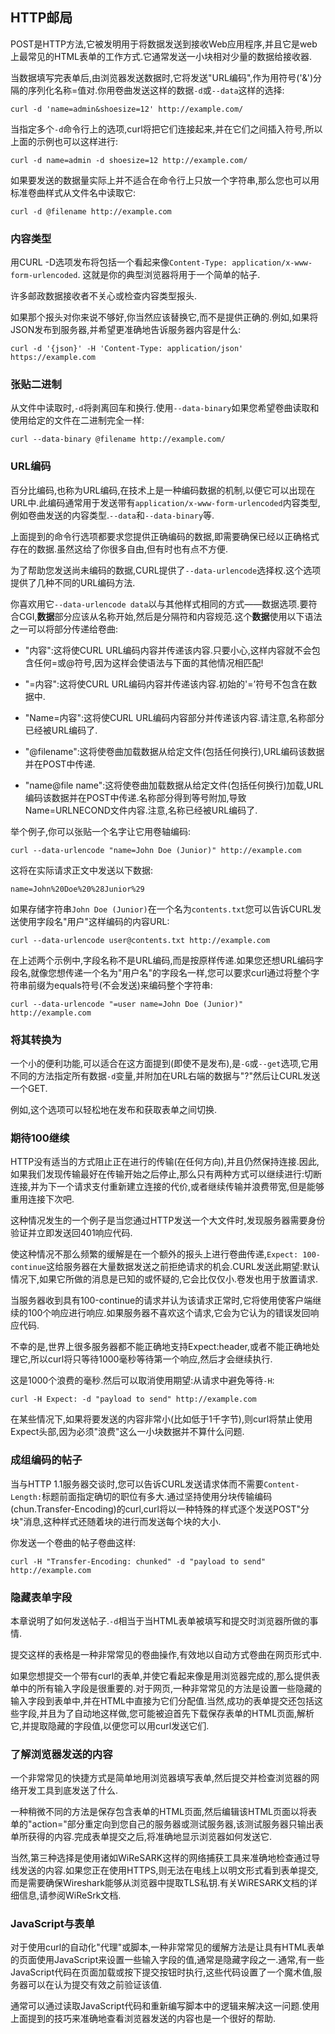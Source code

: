 
## HTTP邮局

POST是HTTP方法,它被发明用于将数据发送到接收Web应用程序,并且它是web上最常见的HTML表单的工作方式.它通常发送一小块相对少量的数据给接收器.

当数据填写完表单后,由浏览器发送数据时,它将发送"URL编码",作为用符号('&')分隔的序列化名称=值对.你用卷曲发送这样的数据`-d`或`--data`这样的选择:

```
curl -d 'name=admin&shoesize=12' http://example.com/
```

当指定多个`-d`命令行上的选项,curl将把它们连接起来,并在它们之间插入符号,所以上面的示例也可以这样进行:

```
curl -d name=admin -d shoesize=12 http://example.com/
```

如果要发送的数据量实际上并不适合在命令行上只放一个字符串,那么您也可以用标准卷曲样式从文件名中读取它:

```
curl -d @filename http://example.com
```

### 内容类型

用CURL -D选项发布将包括一个看起来像`Content-Type: application/x-www-form-urlencoded`. 这就是你的典型浏览器将用于一个简单的帖子.

许多邮政数据接收者不关心或检查内容类型报头.

如果那个报头对你来说不够好,你当然应该替换它,而不是提供正确的.例如,如果将JSON发布到服务器,并希望更准确地告诉服务器内容是什么:

```
curl -d '{json}' -H 'Content-Type: application/json' https://example.com
```

### 张贴二进制

从文件中读取时,`-d`将剥离回车和换行.使用`--data-binary`如果您希望卷曲读取和使用给定的文件在二进制完全一样:

```
curl --data-binary @filename http://example.com/
```

### URL编码

百分比编码,也称为URL编码,在技术上是一种编码数据的机制,以便它可以出现在URL中.此编码通常用于发送带有`application/x-www-form-urlencoded`内容类型,例如卷曲发送的内容类型.`--data`和`--data-binary`等.

上面提到的命令行选项都要求您提供正确编码的数据,即需要确保已经以正确格式存在的数据.虽然这给了你很多自由,但有时也有点不方便.

为了帮助您发送尚未编码的数据,CURL提供了`--data-urlencode`选择权.这个选项提供了几种不同的URL编码方法.

你喜欢用它`--data-urlencode data`以与其他样式相同的方式——数据选项.要符合CGI,**数据**部分应该从名称开始,然后是分隔符和内容规范.这个**数据**使用以下语法之一可以将部分传递给卷曲:

-   "内容":这将使CURL URL编码内容并传递该内容.只要小心,这样内容就不会包含任何=或@符号,因为这样会使语法与下面的其他情况相匹配!

-   "=内容":这将使CURL URL编码内容并传递该内容.初始的'=’符号不包含在数据中.

-   "Name=内容":这将使CURL URL编码内容部分并传递该内容.请注意,名称部分已经被URL编码了.

-   "@filename":这将使卷曲加载数据从给定文件(包括任何换行),URL编码该数据并在POST中传递.

-   "name@file name":这将使卷曲加载数据从给定文件(包括任何换行)加载,URL编码该数据并在POST中传递.名称部分得到等号附加,导致Name=URLNECOND文件内容.注意,名称已经被URL编码了.

举个例子,你可以张贴一个名字让它用卷轴编码:

```
curl --data-urlencode "name=John Doe (Junior)" http://example.com
```

这将在实际请求正文中发送以下数据:

```
name=John%20Doe%20%28Junior%29
```

如果存储字符串`John Doe (Junior)`在一个名为`contents.txt`您可以告诉CURL发送使用字段名"用户"这样编码的内容URL:

```
curl --data-urlencode user@contents.txt http://example.com
```

在上述两个示例中,字段名称不是URL编码,而是按原样传递.如果您还想URL编码字段名,就像您想传递一个名为"用户名"的字段名一样,您可以要求curl通过将整个字符串前缀为equals符号(不会发送)来编码整个字符串:

```
curl --data-urlencode "=user name=John Doe (Junior)" http://example.com
```

### 将其转换为

一个小的便利功能,可以适合在这方面提到(即使不是发布),是`-G`或`--get`选项,它用不同的方法指定所有数据`-d`变量,并附加在URL右端的数据与"?"然后让CURL发送一个GET.

例如,这个选项可以轻松地在发布和获取表单之间切换.

### 期待100继续

HTTP没有适当的方式阻止正在进行的传输(在任何方向),并且仍然保持连接.因此,如果我们发现传输最好在传输开始之后停止,那么只有两种方式可以继续进行:切断连接,并为下一个请求支付重新建立连接的代价,或者继续传输并浪费带宽,但是能够重用连接下次吧.

这种情况发生的一个例子是当您通过HTTP发送一个大文件时,发现服务器需要身份验证并立即发送回401响应代码.

使这种情况不那么频繁的缓解是在一个额外的报头上进行卷曲传递,`Expect: 100-continue`这给服务器在大量数据发送之前拒绝请求的机会.CURL发送此期望:默认情况下,如果它所做的消息是已知的或怀疑的,它会比仅仅小.卷发也用于放置请求.

当服务器收到具有100-continue的请求并认为该请求正常时,它将使用使客户端继续的100个响应进行响应.如果服务器不喜欢这个请求,它会为它认为的错误发回响应代码.

不幸的是,世界上很多服务器都不能正确地支持Expect:header,或者不能正确地处理它,所以curl将只等待1000毫秒等待第一个响应,然后才会继续执行.

这是1000个浪费的毫秒.然后可以取消使用期望:从请求中避免等待`-H`:

```
curl -H Expect: -d "payload to send" http://example.com
```

在某些情况下,如果将要发送的内容非常小(比如低于1千字节),则curl将禁止使用Expect头部,因为必须"浪费"这么一小块数据并不算什么问题.

### 成组编码的帖子

当与HTTP 1.1服务器交谈时,您可以告诉CURL发送请求体而不需要`Content-Length:`标题前面指定确切的职位有多大.通过坚持使用分块传输编码(chun.Transfer-Encoding)的curl,curl将以一种特殊的样式逐个发送POST"分块"消息,这种样式还随着块的进行而发送每个块的大小.

你发送一个卷曲的帖子卷曲这样:

```
curl -H "Transfer-Encoding: chunked" -d "payload to send" http://example.com
```

### 隐藏表单字段

本章说明了如何发送帖子.`-d`相当于当HTML表单被填写和提交时浏览器所做的事情.

提交这样的表格是一种非常常见的卷曲操作,有效地以自动方式卷曲在网页形式中.

如果您想提交一个带有curl的表单,并使它看起来像是用浏览器完成的,那么提供表单中的所有输入字段是很重要的.对于网页,一种非常常见的方法是设置一些隐藏的输入字段到表单中,并在HTML中直接为它们分配值.当然,成功的表单提交还包括这些字段,并且为了自动地这样做,您可能被迫首先下载保存表单的HTML页面,解析它,并提取隐藏的字段值,以便您可以用curl发送它们.

### 了解浏览器发送的内容

一个非常常见的快捷方式是简单地用浏览器填写表单,然后提交并检查浏览器的网络开发工具到底发送了什么.

一种稍微不同的方法是保存包含表单的HTML页面,然后编辑该HTML页面以将表单的"action="部分重定向到您自己的服务器或测试服务器,该测试服务器只输出表单所获得的内容.完成表单提交之后,将准确地显示浏览器如何发送它.

当然,第三种选择是使用诸如WiReSARK这样的网络捕获工具来准确地检查通过导线发送的内容.如果您正在使用HTTPS,则无法在电线上以明文形式看到表单提交,而是需要确保Wireshark能够从浏览器中提取TLS私钥.有关WiRESARK文档的详细信息,请参阅WiReSrk文档.

### JavaScript与表单

对于使用curl的自动化"代理"或脚本,一种非常常见的缓解方法是让具有HTML表单的页面使用JavaScript来设置一些输入字段的值,通常是隐藏字段之一.通常,有一些JavaScript代码在页面加载或按下提交按钮时执行,这些代码设置了一个魔术值,服务器可以在认为提交有效之前验证该值.

通常可以通过读取JavaScript代码和重新编写脚本中的逻辑来解决这一问题.使用上面提到的技巧来准确地查看浏览器发送的内容也是一个很好的帮助.
